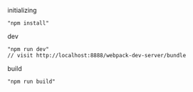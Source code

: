 initializing

	"npm install"

dev

	"npm run dev"
	// visit http://localhost:8888/webpack-dev-server/bundle

build

	"npm run build"

